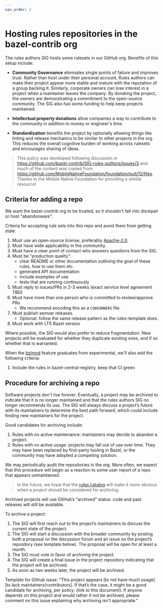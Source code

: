 ```yaml
---
nav_order: 2
---
```


# Hosting rules repositories in the bazel-contrib org

The rules authors SIG hosts some rulesets in our GitHub org. Benefits of this setup include:

- **Community Governance** eliminates single points of failure and improves trust.
Rather than host under their personal account, Rules authors can make their project appear more stable and mature with the reputation of a group backing it.
Similarly, corporate owners can lose interest in a project when a maintainer leaves the company.
By donating the project, the owners are demonstrating a commitment to the open-source community.
The SIG also has some funding to help keep projects maintained.

- **Intellectual property donations** allow companies a way to contribute to the community in addition to money or engineer's time.

- **Standardization** benefits the project by optionally allowing things like linting and release mechanics to be similar to other projects in the org.
This reduces the overall cognitive burden of working across rulesets and encourages sharing of ideas.

> This policy was developed following discussion in <https://github.com/bazel-contrib/SIG-rules-authors/issues/3>
> and much of the content was copied from <https://github.com/MobileNativeFoundation/foundation/pull/12/files>.
> Thanks to the Mobile Native Foundation for providing a similar resource!

## Criteria for adding a repo

We want the bazel-contrib org to be trusted, so it shouldn't fall into disrepair or host "abandonware".

Criteria for accepting rule sets into this repo and avoid them from getting stale:

1. Must use an open-source license, preferably [Apache-2.0](https://www.apache.org/licenses/LICENSE-2.0).
1. Must have wide applicability in the community.
1. Must have a clear point of contact who answers questions from the SIG.
1. Must be "production quality":
    - clear README or other documentation outlining the goal of these rules, how to use them etc.
    - generated API documentation
    - include examples of use
    - tests that are running continuously
1. Must reply to issues/PRs in 2-3 weeks (exact service level agreement TBD)
1. Must have more than one person who is committed to review/approve PRs
    - We recommend encoding this as a `CODEOWNERS` file.
1. Must publish semver releases.
    - Optional: follow the same release pattern as the rules-template does.
1. Must work with LTS Bazel version

Where possible, the SIG would also prefer to reduce fragmentation.
New projects will be evaluated for whether they duplicate existing ones, and if so whether that is warranted.

When the [bzlmod](https://docs.bazel.build/versions/5.0.0/bzlmod.html) feature graduates from experimental,
we'll also add the following criteria:

1. Include the rules in bazel-central-registry, keep that CI green

## Procedure for archiving a repo

Software projects don't live forever. Eventually, a project may be archived to indicate that it is no longer maintained and that the rules authors SIG no longer recommends its use. The SIG will always discuss a project’s future with its maintainers to determine the best path forward, which could include finding new maintainers for the project.

Good candidates for archiving include:

1. Rules with no active maintenance: maintainers may decide to abandon a project.
1. Rules with no active usage: projects may fall out of use over time. They may have been replaced by first-party tooling in Bazel, or the community may have adopted a competing solution.

We may periodically audit the repositories in the org.
More often, we expect that this procedure will begin as a reaction to some user report of a repo that appears unmaintained.

>  In the future, we hope that the [rules catalog](https://github.com/bazel-contrib/SIG-rules-authors/issues/2) will make it more obvious when a project should be considered for archiving.

Archived projects will use GitHub’s “archived” status: code and past releases will still be available.

To archive a project:

1. The SIG will first reach out to the project’s maintainers to discuss the current state of the project.
1. The SIG will start a discussion with the broader community by posting both a proposal on the discussion forum and an issue on the project’s repository (see template below). The proposal will be open for at least a month.
1. The SIG must vote in favor of archiving the project.
1. The SIG will create a final issue in the project repository indicating that the project will be archived.
1. As soon as two weeks later, the project will be archived.

Template for Github issue:
"This project appears [to not have much usage] [to lack maintainers/contributors]. If that’s the case, it might be a good candidate for archiving, per policy: (link to this document). If anyone depends on this project and would rather it not be archived, please comment on this issue explaining why archiving isn't appropriate."

